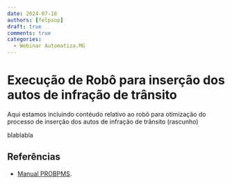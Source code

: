 ```yaml
---
date: 2024-07-18
authors: [felpsop]
draft: true 
comments: true
categories:
  - Webinar Automatiza.MG
---
```


# Execução de Robô para inserção dos autos de infração de trânsito

Aqui estamos incluindo contéudo relativo ao robô para otimização do processo de inserção dos autos de infração de trânsito (rascunho)

<!-- more -->
blablabla


## Referências

- [Manual PROBPMS](https://drive.google.com/file/d/1ZpKn_5aSfBpPruMVZUnVwDu8Peoxq3tz/view?usp=sharing).
